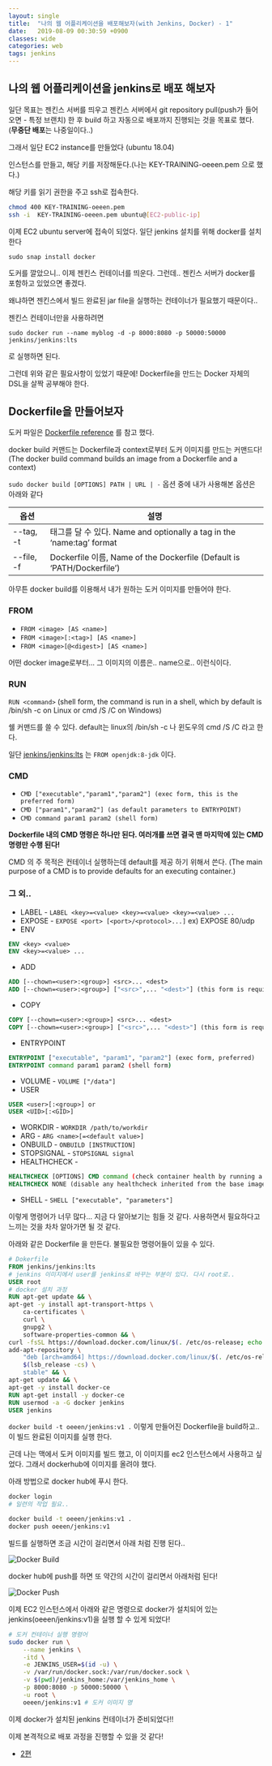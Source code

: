 ```yaml
---
layout: single
title:  "나의 웹 어플리케이션을 배포해보자(with Jenkins, Docker) - 1"
date:   2019-08-09 00:30:59 +0900
classes: wide
categories: web
tags: jenkins
---
```


## 나의 웹 어플리케이션을 jenkins로 배포 해보자

일단 목표는 젠킨스 서버를 띄우고 젠킨스 서버에서 git repository pull(push가 들어오면 - 특정 브랜치) 한 후 build 하고 자동으로 배포까지 진행되는 것을 목표로 했다. (**무중단 배포**는 나중일이다..)

그래서 일단 EC2 instance를 만들었다 (ubuntu 18.04)

인스턴스를 만들고, 해당 키를 저장해둔다.(나는 KEY-TRAINING-oeeen.pem 으로 했다.)

해당 키를 읽기 권한을 주고 ssh로 접속한다.

```bash
chmod 400 KEY-TRAINING-oeeen.pem
ssh -i  KEY-TRAINING-oeeen.pem ubuntu@[EC2-public-ip]
```

이제 EC2 ubuntu server에 접속이 되었다. 일단 jenkins 설치를 위해 docker를 설치한다

`sudo snap install docker`

도커를 깔았으니.. 이제 젠킨스 컨테이너를 띄운다. 그런데.. 젠킨스 서버가 docker를 포함하고 있었으면 좋겠다.

왜냐하면 젠킨스에서 빌드 완료된 jar file을 실행하는 컨테이너가 필요했기 때문이다..

젠킨스 컨테이너만을 사용하려면

`sudo docker run --name myblog -d -p 8000:8080 -p 50000:50000 jenkins/jenkins:lts`

로 실행하면 된다.

그런데 위와 같은 필요사항이 있었기 때문에! Dockerfile을 만드는 Docker 자체의 DSL을 살짝 공부해야 한다.

## Dockerfile을 만들어보자

도커 파일은 [Dockerfile reference](https://docs.docker.com/engine/reference/builder/) 를 참고 했다.

docker build 커맨드는 Dockerfile과 context로부터 도커 이미지를 만드는 커맨드다! (The docker build command builds an image from a Dockerfile and a context)

`sudo docker build [OPTIONS] PATH | URL | -`
옵션 중에 내가 사용해본 옵션은 아래와 같다

옵션 | 설명
--- | ---
--tag, -t | 태그를 달 수 있다. Name and optionally a tag in the ‘name:tag’ format
--file, -f | Dockerfile 이름, Name of the Dockerfile (Default is ‘PATH/Dockerfile’)

아무튼 docker build를 이용해서 내가 원하는 도커 이미지를 만들어야 한다.

### **FROM**

* `FROM <image> [AS <name>]`
* `FROM <image>[:<tag>] [AS <name>]`
* `FROM <image>[@<digest>] [AS <name>]`

어떤 docker image로부터... 그 이미지의 이름은.. name으로.. 이런식이다.

### **RUN**

`RUN <command>` (shell form, the command is run in a shell, which by default is /bin/sh -c on Linux or cmd /S /C on Windows)

쉘 커맨드를 쓸 수 있다. default는 linux의 /bin/sh -c 나 윈도우의 cmd /S /C 라고 한다.

일단 [jenkins/jenkins:lts](https://github.com/jenkinsci/docker/blob/587b2856cd225bb152c4abeeaaa24934c75aa460/Dockerfile) 는 `FROM openjdk:8-jdk` 이다.

### **CMD**

* `CMD ["executable","param1","param2"] (exec form, this is the preferred form)`
* `CMD ["param1","param2"] (as default parameters to ENTRYPOINT)`
* `CMD command param1 param2 (shell form)`

**Dockerfile 내의 CMD 명령은 하나만 된다. 여러개를 쓰면 결국 맨 마지막에 있는 CMD 명령만 수행 된다!**

CMD 의 주 목적은 컨테이너 실행하는데 default를 제공 하기 위해서 쓴다. (The main purpose of a CMD is to provide defaults for an executing container.)

### **그 외..**

* LABEL - `LABEL <key>=<value> <key>=<value> <key>=<value> ...`
* EXPOSE - `EXPOSE <port> [<port>/<protocol>...]` ex) EXPOSE 80/udp
* ENV

```dockerfile
ENV <key> <value>
ENV <key>=<value> ...
```

* ADD

```dockerfile
ADD [--chown=<user>:<group>] <src>... <dest>
ADD [--chown=<user>:<group>] ["<src>",... "<dest>"] (this form is required for paths containing whitespace)
```

* COPY

```dockerfile
COPY [--chown=<user>:<group>] <src>... <dest>
COPY [--chown=<user>:<group>] ["<src>",... "<dest>"] (this form is required for paths containing whitespace)
```

* ENTRYPOINT

```dockerfile
ENTRYPOINT ["executable", "param1", "param2"] (exec form, preferred)
ENTRYPOINT command param1 param2 (shell form)
```

* VOLUME - `VOLUME ["/data"]`
* USER

```dockerfile
USER <user>[:<group>] or
USER <UID>[:<GID>]
```

* WORKDIR - `WORKDIR /path/to/workdir`
* ARG - `ARG <name>[=<default value>]`
* ONBUILD - `ONBUILD [INSTRUCTION]`
* STOPSIGNAL - `STOPSIGNAL signal`
* HEALTHCHECK -

```dockerfile
HEALTHCHECK [OPTIONS] CMD command (check container health by running a command inside the container)
HEALTHCHECK NONE (disable any healthcheck inherited from the base image)
```

* SHELL - `SHELL ["executable", "parameters"]`

이렇게 명령어가 너무 많다... 지금 다 알아보기는 힘들 것 같다. 사용하면서 필요하다고 느끼는 것을 차차 알아가면 될 것 같다.

아래와 같은 Dockerfile 을 만든다. 불필요한 명령어들이 있을 수 있다.

```dockerfile
# Dokerfile
FROM jenkins/jenkins:lts
# jenkins 이미지에서 user를 jenkins로 바꾸는 부분이 있다. 다시 root로..
USER root
# docker 설치 과정
RUN apt-get update && \
apt-get -y install apt-transport-https \
    ca-certificates \
    curl \
    gnupg2 \
    software-properties-common && \
curl -fsSL https://download.docker.com/linux/$(. /etc/os-release; echo "$ID")/gpg > /tmp/dkey; apt-key add /tmp/dkey && \
add-apt-repository \
    "deb [arch=amd64] https://download.docker.com/linux/$(. /etc/os-release; echo "$ID") \
    $(lsb_release -cs) \
    stable" && \
apt-get update && \
apt-get -y install docker-ce
RUN apt-get install -y docker-ce
RUN usermod -a -G docker jenkins
USER jenkins
```

`docker build -t oeeen/jenkins:v1 .` 이렇게 만들어진 Dockerfile을 build하고.. 이 빌드 완료된 이미지를 실행 한다.

근데 나는 맥에서 도커 이미지를 빌드 했고, 이 이미지를 ec2 인스턴스에서 사용하고 싶었다. 그래서 dockerhub에 이미지를 올려야 했다.

아래 방법으로 docker hub에 푸시 한다.

```bash
docker login
# 일련의 작업 필요..

docker build -t oeeen/jenkins:v1 .
docker push oeeen/jenkins:v1
```

빌드를 실행하면 조금 시간이 걸리면서 아래 처럼 진행 된다..

![Docker Build](/assets/img/docker/docker_build.png)

docker hub에 push를 하면 또 약간의 시간이 걸리면서 아래처럼 된다!

![Docker Push](/assets/img/docker/docker_push.png)

이제 EC2 인스턴스에서 아래와 같은 명령으로 docker가 설치되어 있는 jenkins(oeeen/jenkins:v1)을 실행 할 수 있게 되었다!

```bash
# 도커 컨테이너 실행 명령어
sudo docker run \
    --name jenkins \
    -itd \
    -e JENKINS_USER=$(id -u) \
    -v /var/run/docker.sock:/var/run/docker.sock \
    -v $(pwd)/jenkins_home:/var/jenkins_home \
    -p 8000:8080 -p 50000:50000 \
    -u root \
    oeeen/jenkins:v1 # 도커 이미지 명
```

이제 docker가 설치된 jenkins 컨테이너가 준비되었다!!

이제 본격적으로 배포 과정을 진행할 수 있을 것 같다!

* [2편](https://smjeon.dev/web/deploy-with-jenkins-2/)
